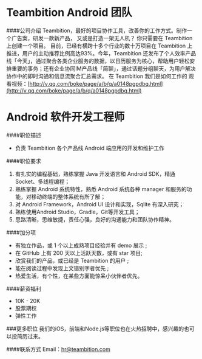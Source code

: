 Teambition Android 团队
==========

####公司介绍
Teambition，最好的项目协作工具，改善你的工作方式。制作一个广告案，研发一款新产品， 又或是打造一架无人机？ 你只需要在 Teambition 上创建一个项目。 目前，已经有横跨十多个行业的数十万项目在 Teambition 上推进，用户的主动推荐比例高达93%。今年，Teambition 还发布了个人效率产品线「今天」，通过聚合各类企业服务的数据，以日历服务为核心，帮助用户轻松安排重要的事务；还有企业协同IM产品线「简聊」，﻿通过话题分组聊天，为用户解决协作中的即时沟通和信息流聚合汇总需求。
在 Teambition 我们是如何工作的 
观看视频：[http://v.qq.com/boke/page/a/b/q/a0148pgpdbq.html](http://v.qq.com/boke/page/a/b/q/a0148pgpdbq.html)

Android 软件开发工程师
==========
####职位描述
- 负责 Teambition 各个产品线 Android 端应用的开发和维护工作

####职位要求
1. 有扎实的编程基础，熟练掌握 Java 开发语言和 Android SDK，精通 Socket、多线程编程；
2. 熟练掌握 Android 系统特性，熟悉 Android 系统各种 manager 和服务的功能，对移动终端的整体系统有所了解；  
3. 对 Android Framework，Android UI 设计和实现，Sqlite 有深入研究；
4. 熟练使用Android Studio，Gradle，Git等开发工具；
5. 思路清晰，思维敏捷，责任心强，良好的沟通能力和团队协作精神。

####加分项
- 有独立作品，或 1 个以上成熟项目经验并有 demo 展示 ;
- 在 GitHub 上有 200 天以上活跃天数，或有 star 项目; 
- 欣赏我们的产品，或已经是 Teambition 的用户 ;
- 能在阅读过程中发现上文错别字者优先 ;
- 热爱生活，有个性，在某些方面能惊呆小伙伴者优先。

####薪资福利
- 10K - 20K
- 股票期权
- 弹性工作

###更多职位
我们的iOS，前端和Node.js等职位也在火热招聘中，感兴趣的也可以投简历过来。

####联系方式
Email：[hr@teambition.com](mailto:hr@teambition.com)   
